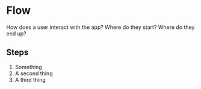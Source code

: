 # Flow

How does a user interact with the app?
Where do they start? Where do they end up?

## Steps

1. Something
2. A second thing
3. A third thing
